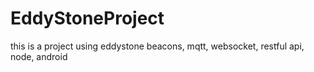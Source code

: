 # EddyStoneProject
this is a project using eddystone beacons, mqtt, websocket, restful api, node, android
